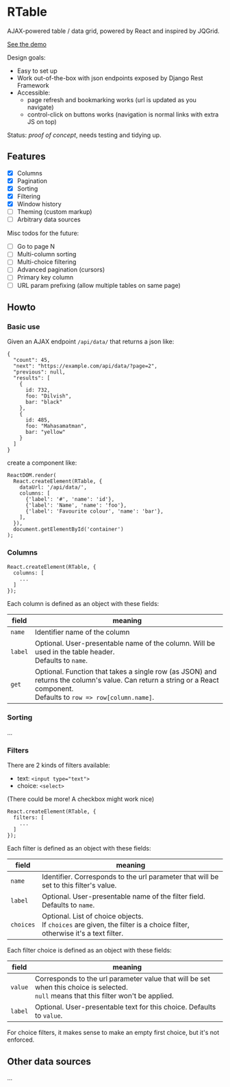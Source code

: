 # RTable

AJAX-powered table / data grid, powered by React and inspired by JQGrid.

[See the demo](https://rawgit.com/Kos/rtable/3fd6638/demo.html)

Design goals:

- Easy to set up
- Work out-of-the-box with json endpoints exposed by Django Rest Framework
- Accessible:
    - page refresh and bookmarking works (url is updated as you navigate)
    - control-click on buttons works (navigation is normal links with extra JS on top)

Status: *proof of concept*, needs testing and tidying up.

## Features

- [x] Columns
- [x] Pagination
- [x] Sorting
- [x] Filtering
- [x] Window history
- [ ] Theming (custom markup)
- [ ] Arbitrary data sources

Misc todos for the future:

- [ ] Go to page N
- [ ] Multi-column sorting
- [ ] Multi-choice filtering
- [ ] Advanced pagination (cursors)
- [ ] Primary key column
- [ ] URL param prefixing (allow multiple tables on same page)

## Howto

### Basic use

Given an AJAX endpoint `/api/data/` that returns a json like:

    {
      "count": 45,
      "next": "https://example.com/api/data/?page=2",
      "previous": null,
      "results": [
        {
          id: 732,
          foo: "Dilvish",
          bar: "black"
        },
        {
          id: 485,
          foo: "Mahasamatman",
          bar: "yellow"
        }
      ]
    }

create a component like:

    ReactDOM.render(
      React.createElement(RTable, {
        dataUrl: '/api/data/',
        columns: [
          {'label': '#', 'name': 'id'},
          {'label': 'Name', 'name': 'foo'},
          {'label': 'Favourite colour', 'name': 'bar'},
        ],
      }),
      document.getElementById('container')
    );

### Columns

```
React.createElement(RTable, {
  columns: [
    ...
  ]
});
```

Each column is defined as an object with these fields:

|  field  |                                                                                  meaning                                                                                   |
| ------- | -------------------------------------------------------------------------------------------------------------------------------------------------------------------------- |
| `name`  | Identifier name of the column                                                                                                                                              |
| `label` | Optional. User-presentable name of the column. Will be used in the table header.<br>Defaults to `name`.                                                                    |
| `get`   | Optional. Function that takes a single row (as JSON) and returns the column's value. Can return a string or a React component. <br> Defaults to `row => row[column.name]`. |


### Sorting

...

### Filters

There are 2 kinds of filters available:

- text: `<input type="text">`
- choice: `<select>`

(There could be more! A checkbox might work nice)

```
React.createElement(RTable, {
  filters: [
    ...
  ]
});
```

Each filter is defined as an object with these fields:

|   field   |                                                           meaning                                                           |
| --------- | --------------------------------------------------------------------------------------------------------------------------- |
| `name`    | Identifier. Corresponds to the url parameter that will be set to this filter's value.                                       |
| `label`   | Optional. User-presentable name of the filter field. Defaults to `name`.                                                    |
| `choices` | Optional. List of choice objects. <br> If `choices` are given, the filter is a choice filter, otherwise it's a text filter. |

Each filter choice is defined as an object with these fields:

|  field  |                                                                 meaning                                                                  |
| ------- | ---------------------------------------------------------------------------------------------------------------------------------------- |
| `value` | Corresponds to the url parameter value that will be set when this choice is selected.<br>`null` means that this filter won't be applied. |
| `label` | Optional. User-presentable text for this choice. Defaults to `value`.                                                                    |

For choice filters, it makes sense to make an empty first choice, but it's not enforced.

## Other data sources

...
